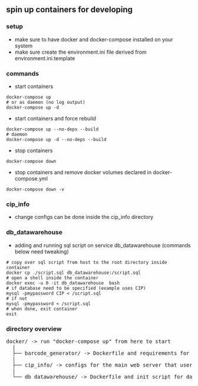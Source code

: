 ## spin up containers for developing

### setup
* make sure to have docker and docker-compose installed on your system
* make sure create the environment.ini file derived from environment.ini.template

### commands
* start containers
```
docker-compose up
# or as daemon (no log output)
docker-compose up -d
```
* start containers and force rebuild
```
docker-compose up --no-deps --build
# daemon
docker-compose up -d --no-deps --build
```
* stop containers
```
docker-compose down
```
* stop containers and remove docker volumes declared in docker-compose.yml
```
docker-compose down -v
```

### cip_info
* change configs can be done inside the cip_info directory

### db_datawarehouse
* adding and running sql script on service db_datawarehouse (commands below need tweaking)
```
# copy over sql script from host to the root directory inside container
docker cp ./script.sql db_datawarehouse:/script.sql
# open a shell inside the container
docker exec -u 0 -it db_datawarehouse  bash
# if database need to be specified (example uses CIP)
mysql -pmypassword CIP < /script.sql
# if not
mysql -pmypassword < /script.sql
# when done, exit container
exit
```

### directory overview
<pre>
docker/ -> run "docker-compose up" from here to start
  |
  ├── barcode_generator/ -> Dockerfile and requirements for the Python FastAPI backend
  |
  ├── cip_info/ -> configs for the main web server that users interact with
  |                           
  └── db_datawarehouse/ -> Dockerfile and init script for datawarehouse database
</pre>
